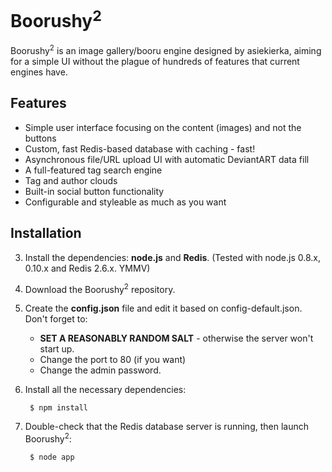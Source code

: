 # Boorushy<sup>2</sup>

Boorushy<sup>2</sup> is an image gallery/booru engine designed by asiekierka, aiming for a simple UI without the 
plague of hundreds of features that current engines have.

## Features

* Simple user interface focusing on the content (images) and not the buttons
* Custom, fast Redis-based database with caching - fast!
* Asynchronous file/URL upload UI with automatic DeviantART data fill
* A full-featured tag search engine
* Tag and author clouds
* Built-in social button functionality
* Configurable and styleable as much as you want

## Installation

3. Install the dependencies: <b>node.js</b> and <b>Redis</b>. (Tested with node.js 0.8.x, 0.10.x and Redis 2.6.x. YMMV)
1. Download the Boorushy<sup>2</sup> repository.
3. Create the <b>config.json</b> file and edit it based on config-default.json. Don't forget to:
	* <b>SET A REASONABLY RANDOM SALT</b> - otherwise the server won't start up.
	* Change the port to 80 (if you want)
	* Change the admin password.
3. Install all the necessary dependencies:

		$ npm install

7. Double-check that the Redis database server is running, then launch Boorushy<sup>2</sup>:

		$ node app
